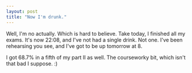 ```yaml
---
layout: post
title: "Now I'm drunk."
---
```

Well, I'm no actually. Which is hard to believe. Take today, I finished all my
exams. It's now 22:08, and I've not had a single drink. Not one. I've been
rehearsing you see, and I've got to be up tomorrow at 8.

I got 68.7% in a fifth of my part II as well. The courseworky bit, which isn't
that bad I suppose. :)
